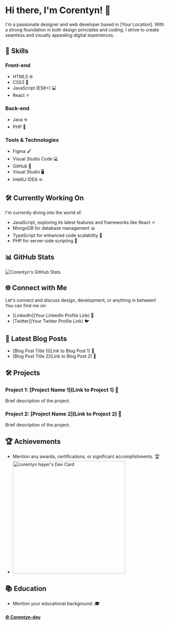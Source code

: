 # Hi there, I'm Corentyn! 👋

I'm a passionate designer and web developer based in [Your Location]. With a strong foundation in both design principles and coding, I strive to create seamless and visually appealing digital experiences.

## 🚀 Skills

### Front-end

- HTML5 🌐
- CSS3 🎨
- JavaScript (ES6+) 💻
- React ⚛️

### Back-end

- Java ☕
- PHP 🐘

### Tools & Technologies

- Figma 🖌️
- Visual Studio Code 💻
- GitHub 🐙
- Visual Studio 🖥️
- IntelliJ IDEA ☕

## 🛠️ Currently Working On

I'm currently diving into the world of:

- JavaScript, exploring its latest features and frameworks like React ⚛️
- MongoDB for database management 📊
- TypeScript for enhanced code scalability 💼
- PHP for server-side scripting 🐘

## 📊 GitHub Stats

![Corentyn's GitHub Stats](https://github-readme-stats.vercel.app/api?username=Corentyn-dev&show_icons=true&theme=radical)

## 🌐 Connect with Me

Let's connect and discuss design, development, or anything in between! You can find me on:

- [LinkedIn](Your LinkedIn Profile Link) 💼
- [Twitter](Your Twitter Profile Link) 🐦

## 📝 Latest Blog Posts

- [Blog Post Title 1](Link to Blog Post 1) 📖
- [Blog Post Title 2](Link to Blog Post 2) 📖

## 🛠️ Projects

### Project 1: [Project Name 1](Link to Project 1) 🚀

Brief description of the project.

### Project 2: [Project Name 2](Link to Project 2) 🚀

Brief description of the project.

## 🏆 Achievements

- Mention any awards, certifications, or significant accomplishments. 🏆
- <a href="https://app.daily.dev/corentynhayer"><img src="https://api.daily.dev/devcards/v2/vzY2fCHyONlsS3BHjJZKR.png?type=default&r=ow9" width="356" alt="corentyn hayer's Dev Card"/></a>

## 📚 Education

- Mention your educational background. 🎓

<h4>
  <a href="#">© Corentyn-dev</a>
</h4>
